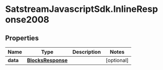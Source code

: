 # SatstreamJavascriptSdk.InlineResponse2008

## Properties
Name | Type | Description | Notes
------------ | ------------- | ------------- | -------------
**data** | [**BlocksResponse**](BlocksResponse.md) |  | [optional] 
